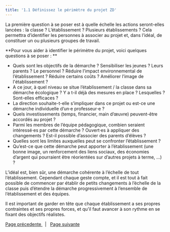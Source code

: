 ```yaml
---
title: '1.1 Définissez le périmètre du projet ZD'
---
```


La première question à se poser est à quelle échelle les actions seront-elles lancées : la classe ? L’établissement ? Plusieurs établissements ?  Cela permettra d’identifier les personnes à associer au projet et, dans l’idéal, de constituer un ou plusieurs groupes de travail.

**Pour vous aider à identifier le périmètre du projet, voici quelques questions à se poser : **
* Quels sont les objectifs  de la démarche ? Sensibiliser les jeunes ? Leurs parents ? Le personnel ? Réduire l’impact environnemental de l’établissement ? Réduire certains coûts ? Améliorer l’image de l'établissement ?
* A ce jour, à quel niveau se situe l’établissement / la classe dans sa démarche écologique ? Y a t-il déjà des mesures en place ? Lesquelles ? Sont-elles efficaces ? 
* La direction souhaite-t-elle s’impliquer dans ce projet ou est-ce une démarche individuelle d’un·e professeur⋅e ?  
* Quels investissements (temps, financier, main d’œuvre) peuvent-être accordés au projet ? 
* Parmi les membres de l’équipe pédagogique, combien seraient intéressé·es par cette démarche ? Ouvert·es à appliquer des changements ? Est-il possible d’associer des parents d’élèves ?
* Quelles sont les limites auxquelles peut se confronter l’établissement ? 
* Qu’est-ce que cette démarche peut apporter à l’établissement (une bonne image, un renforcement des liens sociaux, des économies d’argent qui pourraient être réorientées sur d’autres projets à terme, …) ? 

L’idéal est, bien sûr, une démarche cohérente à l’échelle de tout l’établissement. Cependant chaque geste compte, et il est tout à fait possible de commencer par établir de petits changements à l’échelle de la classe puis d’étendre la démarche progressivement à l’ensemble de l’établissement et des équipes. 

Il est important de garder en tête que chaque établissement a ses propres contraintes et ses propres forces, et qu’il faut avancer à son rythme en se fixant des objectifs réalistes. 

 [<i class="fa fa-arrow-left" aria-hidden="true"></i> Page précedente  ](https://zerowastetoulouse.org/wiki/kit-pedagogique/methodologie-dun-projet-zero-dechet-a-lecole)  &nbsp;  |  &nbsp;  [<i class="fa fa-arrow-right" aria-hidden="true"></i> Page suivante  ](https://zerowastetoulouse.org/wiki/kit-pedagogique/methodologie-dun-projet-zero-dechet-a-lecole/definir-lequipe-du-projet-zd)